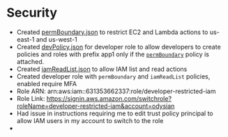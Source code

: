 # Security

- Created [permBoundary.json](permBoundary.json) to restrict EC2 and Lambda actions to us-east-1 and us-west-1
- Created [devPolicy.json](devPolicy.json) for developer role to allow developers to create policies and roles with prefix app1 only if the [`permBoundary`](permBoundary.json) policy is attached.
- Created [iamReadList.json](iamReadList.json) to allow IAM list and read actions
- Created developer role with `permBoundary` and `iamReadList` policies, enabled require MFA
- Role ARN: arn:aws:iam::631353662337:role/developer-restricted-iam
- Role Link: https://signin.aws.amazon.com/switchrole?roleName=developer-restricted-iam&account=odysian
- Had issue in instructions requiring me to edit trust policy principal to allow IAM users in my account to switch to the role
- 